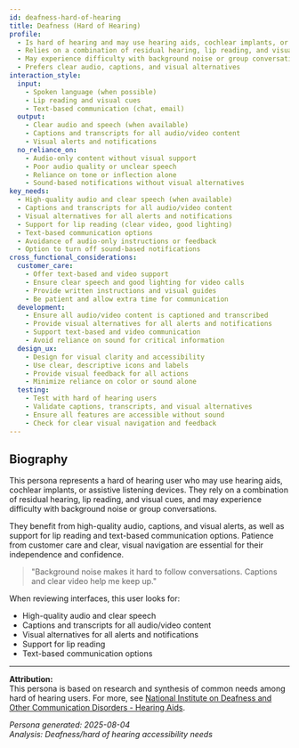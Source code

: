 ```yaml
---
id: deafness-hard-of-hearing 
title: Deafness (Hard of Hearing)
profile:
  - Is hard of hearing and may use hearing aids, cochlear implants, or assistive listening devices
  - Relies on a combination of residual hearing, lip reading, and visual cues
  - May experience difficulty with background noise or group conversations
  - Prefers clear audio, captions, and visual alternatives
interaction_style:
  input:
    - Spoken language (when possible)
    - Lip reading and visual cues
    - Text-based communication (chat, email)
  output:
    - Clear audio and speech (when available)
    - Captions and transcripts for all audio/video content
    - Visual alerts and notifications
  no_reliance_on:
    - Audio-only content without visual support
    - Poor audio quality or unclear speech
    - Reliance on tone or inflection alone
    - Sound-based notifications without visual alternatives
key_needs:
  - High-quality audio and clear speech (when available)
  - Captions and transcripts for all audio/video content
  - Visual alternatives for all alerts and notifications
  - Support for lip reading (clear video, good lighting)
  - Text-based communication options
  - Avoidance of audio-only instructions or feedback
  - Option to turn off sound-based notifications
cross_functional_considerations:
  customer_care:
    - Offer text-based and video support
    - Ensure clear speech and good lighting for video calls
    - Provide written instructions and visual guides
    - Be patient and allow extra time for communication
  development:
    - Ensure all audio/video content is captioned and transcribed
    - Provide visual alternatives for all alerts and notifications
    - Support text-based and video communication
    - Avoid reliance on sound for critical information
  design_ux:
    - Design for visual clarity and accessibility
    - Use clear, descriptive icons and labels
    - Provide visual feedback for all actions
    - Minimize reliance on color or sound alone
  testing:
    - Test with hard of hearing users
    - Validate captions, transcripts, and visual alternatives
    - Ensure all features are accessible without sound
    - Check for clear visual navigation and feedback
---
```


## Biography

This persona represents a hard of hearing user who may use hearing aids, cochlear implants, or assistive listening devices. They rely on a combination of residual hearing, lip reading, and visual cues, and may experience difficulty with background noise or group conversations.

They benefit from high-quality audio, captions, and visual alerts, as well as support for lip reading and text-based communication options. Patience from customer care and clear, visual navigation are essential for their independence and confidence.

> "Background noise makes it hard to follow conversations. Captions and clear video help me keep up."

When reviewing interfaces, this user looks for:
- High-quality audio and clear speech
- Captions and transcripts for all audio/video content
- Visual alternatives for all alerts and notifications
- Support for lip reading
- Text-based communication options

---

**Attribution:**  
This persona is based on research and synthesis of common needs among hard of hearing users. For more, see [National Institute on Deafness and Other Communication Disorders - Hearing Aids](https://www.nidcd.nih.gov/health/hearing-aids).

*Persona generated: 2025-08-04*  
*Analysis: Deafness/hard of hearing accessibility needs*
